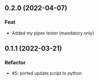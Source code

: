 ## 0.2.0 (2022-04-07)

### Feat

- Added my pipex tester (mandatory only)

## 0.1.1 (2022-03-21)

### Refactor

- #5: ported update script to python
